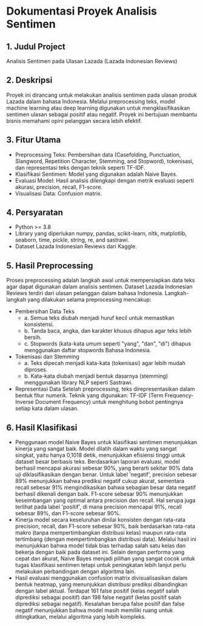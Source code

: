 # Dokumentasi Proyek Analisis Sentimen

## 1. Judul Project
Analisis Sentimen pada Ulasan Lazada (Lazada Indonesian Reviews)

## 2. Deskripsi
Proyek ini dirancang untuk melakukan analisis sentimen pada ulasan produk Lazada dalam bahasa Indonesia. Melalui preprocessing teks, model machine learning atau deep learning digunakan untuk mengklasifikasikan sentimen ulasan sebagai positif atau negatif. Proyek ini bertujuan membantu bisnis memahami opini pelanggan secara lebih efektif.

## 3. Fitur Utama
- Preprocessing Teks: Pembersihan data (Casefolding, Punctuation, Slangword, Repetition Character, Stemming, and Stopword), tokenisasi, dan representasi teks dengan teknik seperti TF-IDF.
- Klasifikasi Sentimen: Model yang digunakan adalah Naive Bayes.
- Evaluasi Model: Hasil analisis dilengkapi dengan metrik evaluasi seperti akurasi, precision, recall, F1-score.
- Visualisasi Data: Confusion matrix.

## 4. Persyaratan
- Python >= 3.8
- Library yang diperlukan
numpy, pandas, scikit-learn, nltk, matplotlib, seaborn, time, pickle, string, re, and sastrawi.
- Dataset Lazada Indonesian Reviews dari Kaggle.

## 5. Hasil Preprocessing
Proses preprocessing adalah langkah awal untuk mempersiapkan data teks agar dapat digunakan dalam analisis sentimen. Dataset Lazada Indonesian Reviews terdiri dari ulasan pelanggan dalam bahasa Indonesia. Langkah-langkah yang dilakukan selama preprocessing mencakup:
- Pembersihan Data Teks
  - a. Semua teks diubah menjadi huruf kecil untuk memastikan konsistensi.
  - b. Tanda baca, angka, dan karakter khusus dihapus agar teks lebih bersih.
  - c. Stopwords (kata-kata umum seperti "yang", "dan", "di") dihapus
    menggunakan daftar stopwords Bahasa Indonesia.
- Tokenisasi dan Stemming
  - a. Teks dipecah menjadi kata-kata (tokenisasi) agar lebih mudah diproses.
  - b. Kata-kata diubah menjadi bentuk dasarnya (stemming) menggunakan
    library NLP seperti Sastrawi.
- Representasi Data
Setelah preprocessing, teks direpresentasikan dalam bentuk fitur numerik. Teknik yang digunakan: TF-IDF (Term Frequency-Inverse Document Frequency) untuk menghitung bobot pentingnya setiap kata dalam ulasan.

## 6. Hasil Klasifikasi 
- Penggunaan model Naive Bayes untuk klasifikasi sentimen menunjukkan kinerja yang sangat baik. Model dilatih dalam waktu yang sangat singkat, yaitu hanya 0,1018 detik, menunjukkan efisiensi tinggi untuk dataset besar berbasis teks. Berdasarkan laporan evaluasi, model berhasil mencapai akurasi sebesar 90%, yang berarti sekitar 90% data uji diklasifikasikan dengan benar. Untuk label 'negatif', precision sebesar 89% menunjukkan bahwa prediksi negatif cukup akurat, sementara recall sebesar 91% mengindikasikan bahwa sebagian besar data negatif berhasil dikenali dengan baik. F1-score sebesar 90% menunjukkan keseimbangan yang optimal antara precision dan recall. Hal serupa juga terlihat pada label 'positif', di mana precision mencapai 91%, recall sebesar 89%, dan F1-score sebesar 90%.
- Kinerja model secara keseluruhan dinilai konsisten dengan rata-rata precision, recall, dan F1-score sebesar 90%, baik berdasarkan rata-rata makro (tanpa mempertimbangkan distribusi kelas) maupun rata-rata tertimbang (dengan mempertimbangkan distribusi data). Melalui hasil ini menunjukkan bahwa model tidak bias terhadap salah satu kelas dan bekerja dengan baik pada dataset ini.  Selain dengan performa yang cepat dan akurat, Naive Bayes menjadi pilihan yang sangat cocok untuk tugas klasifikasi sentimen tetapi untuk peningkatan lebih lanjut perlu melakukan perbandingan dengan algoritma lain.
- Hasil evaluasi menggunakan confusion matrix divisualisasikan dalam bentuk heatmap, yang menunjukkan distribusi prediksi dibandingkan dengan label aktual. Terdapat 161 false positif (kelas negatif salah diprediksi sebagai positif) dan 198 false negatif (kelas positif salah diprediksi sebagai negatif). Kesalahan berupa false positif dan false negatif menunjukkan bahwa model masih memiliki ruang untuk ditingkatkan, melalui algoritma yang lebih kompleks.


